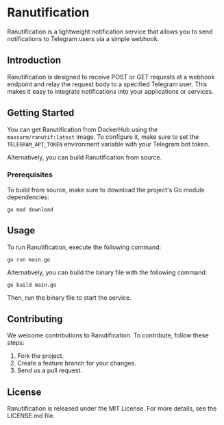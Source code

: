 # Ranutification

Ranutification is a lightweight notification service that allows you to send notifications to Telegram users via a simple webhook.

## Introduction

Ranutification is designed to receive POST or GET requests at a webhook endpoint and relay the request body to a specified Telegram user. This makes it easy to integrate notifications into your applications or services.

## Getting Started

You can get Ranutification from DockerHub using the `maxsurm/ranutif:latest` image. To configure it, make sure to set the `TELEGRAM_API_TOKEN` environment variable with your Telegram bot token.

Alternatively, you can build Ranutification from source.

### Prerequisites

To build from source, make sure to download the project's Go module dependencies:

```go mod download```


## Usage

To run Ranutification, execute the following command:

```go run main.go```

Alternatively, you can build the binary file with the following command:

```go build main.go```

Then, run the binary file to start the service.

## Contributing

We welcome contributions to Ranutification. To contribute, follow these steps:

1. Fork the project.
2. Create a feature branch for your changes.
3. Send us a pull request.

## License

Ranutification is released under the MIT License. For more details, see the LICENSE.md file.